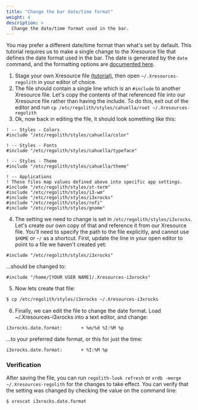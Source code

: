 ```yaml
---
title: "Change the bar date/time format"
weight: 4
description: >
  Change the date/time format used in the bar.
---
```


You may prefer a different date/time format than what's set by default.  This tutorial requires us to make a single change to the Xresource file that defines the date format used in the bar.  The date is generated by the `date` command, and the formatting options are [documented here](http://man7.org/linux/man-pages/man1/date.1.html).

1. Stage your own Xresource file [(tutorial)](../stage-configs), then open `~/.Xresources-regolith` in your editor of choice.
2. The file should contain a single line which is an `#include` to another Xresource file.  Let's copy the contents of that referenced file into our Xresource file rather than having the include.  To do this, exit out of the editor and run `cp /etc/regolith/styles/cahuella/root ~/.Xresources-regolith`
3. Ok, now back in editing the file, it should look something like this:
```
! -- Styles - Colors
#include "/etc/regolith/styles/cahuella/color"

! -- Styles - Fonts
#include "/etc/regolith/styles/cahuella/typeface"

! -- Styles - Theme
#include "/etc/regolith/styles/cahuella/theme"

! -- Applications
! These files map values defined above into specific app settings.
#include "/etc/regolith/styles/st-term"
#include "/etc/regolith/styles/i3-wm"
#include "/etc/regolith/styles/i3xrocks"
#include "/etc/regolith/styles/rofi"
#include "/etc/regolith/styles/gnome"
```
4. The setting we need to change is set in `/etc/regolith/styles/i3xrocks`.  Let's create our own copy of that and reference it from our Xresource file.  You'll need to specify the path to the file explicitly, and cannot use `$HOME` or `~/` as a shortcut.  First, update the line in your open editor to point to a file we haven't created yet:
```
#include "/etc/regolith/styles/i3xrocks"
```
...should be changed to:
```
#include "/home/[YOUR USER NAME]/.Xresources-i3xrocks"
```
5. Now lets create that file:
```bash
$ cp /etc/regolith/styles/i3xrocks ~/.Xresources-i3xrocks
```
6. Finally, we can edit the file to change the date format.  Load ~/.Xresources-i3xrocks into a text editor, and change:
```
i3xrocks.date.format:       + %m/%d %I:%M %p
```
...to your preferred date format, or this for just the time:
```
i3xrocks.date.format:       + %I:%M %p
```

### Verification

After saving the file, you can run `regolith-look refresh` or `xrdb -merge ~/.Xresources-regolith` for the changes to take effect.  You can verify that the setting was changed by checking the value on the command line:
```bash
$ xrescat i3xrocks.date.format
```
